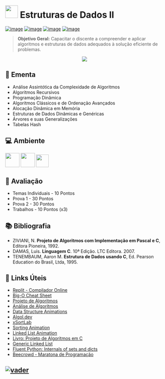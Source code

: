 # <a href="#"><img src="https://github.com/adrianoifnmg/adrianoifnmg/blob/main/icons/ed_logo.png" width="40"></a> Estruturas de Dados II

[![image](https://img.shields.io/badge/Conteúdos_de_Aula-282358?style=for-the-badge&logo=PowerShell&logoColor=white
)](https://github.com/adrianoifnmg/EstruturasDeDados2/tree/main/public) 
[![image](https://img.shields.io/badge/WhatsApp-155b29?style=for-the-badge&logo=whatsapp&logoColor=white)](https://chat.whatsapp.com/KmWAFDA2zmqLN9yklLvSNZ)
[![image](https://img.shields.io/badge/Calendário-3b71c6?style=for-the-badge&logo=GoogleCalendar&logoColor=white
)](https://calendar.google.com/calendar/embed?src=5f83920ed96d5ad54268f0007993acf2f6f42394310d5b631f7ec59d7fe1d8a1@group.calendar.google.com&src=hhtmsj9epvmqsdpn27sfolp688@group.calendar.google.com&ctz=America%2FSao_Paulo)
[![image](https://img.shields.io/badge/Links_Úteis-d88200?style=for-the-badge&logo=SitePoint&logoColor=white
)](#link-links-úteis)


> **Objetivo Geral:** Capacitar o discente a compreender e aplicar algoritmos e estruturas de dados adequados à solução eficiente de problemas.
<p align="center"><a href="#"><img src="https://github.com/adrianoifnmg/adrianoifnmg/blob/main/icons/logo_ED2.png"></a></p>

## :dart: Ementa
* Análise Assintótica da Complexidade de Algoritmos
* Algoritmos Recursivos
* Programação Dinâmica
* Algoritmos Clássicos e de Ordenação Avançados
* Alocação Dinâmica em Memória
* Estruturas de Dados Dinâmicas e Genéricas
* Árvores e suas Generalizações
* Tabelas Hash

## :computer: Ambiente

[<img src="https://github.com/adrianoifnmg/adrianoifnmg/blob/main/icons/mint.png" height="45">](https://linuxmint.com/) 
[<img src="https://github.com/adrianoifnmg/adrianoifnmg/blob/main/icons/geany.png" height="45">](https://www.geany.org/) 
[<img src="https://cdn.jsdelivr.net/gh/devicons/devicon/icons/c/c-original.svg" height="40">](https://gcc.gnu.org/) 

## :memo: Avaliação

* Temas Individuais - 10 Pontos
* Prova 1 - 30 Pontos
* Prova 2 - 30 Pontos
* Trabalhos - 10 Pontos (x3)

## :books: Bibliografia

* ZIVIANI, N. **Projeto de Algoritmos com Implementação em Pascal e C**, Editora Pioneira, 1992.
* DAMAS, Luis. **Linguagem C**. 10ª Edição. LTC Editora. 2007.
* TENEMBAUM, Aaron M. **Estrutura de Dados usando C**, Ed. Pearson Education do Brasil, Ltda, 1995.

## :link: Links Úteis

* [Replit - Compilador Online](https://replit.com/)
* [Big-O Cheat Sheet](https://www.bigocheatsheet.com/)
* [Projeto de Algoritmos](https://www.ime.usp.br/~pf/algoritmos/index.html)
* [Análise de Algoritmos](https://www.ime.usp.br/~pf/analise_de_algoritmos/lectures.html)
* [Data Structure Animations](https://cmps-people.ok.ubc.ca/ylucet/DS/Algorithms.html)
* [Algol.dev](https://algol.dev/artigos/)
* [xSortLab](https://math.hws.edu/eck/js/sorting/xSortLab.html)
* [Sorting Animation](https://www.toptal.com/developers/sorting-algorithms)
* [Linked List Animation](https://www.cs.usfca.edu/~galles/visualization/QueueLL.html)
* [Livro: Projeto de Algoritmos em C](https://www.ime.usp.br/~pf/algoritmos/index.html)
* [Generic Linked List](https://github.com/philbot9/generic-linked-list/tree/master)
* [Fluent Python: Internals of sets and dicts](https://www.fluentpython.com/extra/internals-of-sets-and-dicts/)
* [Beecrowd - Maratona de Programação](https://www.beecrowd.com.br/judge/pt/login)

## [![vader](https://github.com/adrianoifnmg/adrianoifnmg/blob/main/icons/vader2.gif)](#)
